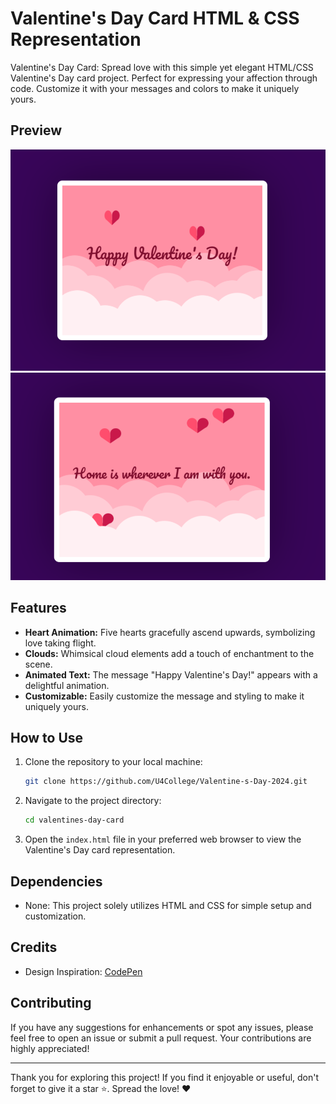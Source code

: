 # Valentine's Day Card HTML & CSS Representation
Valentine's Day Card: Spread love with this simple yet elegant HTML/CSS Valentine's Day card project. Perfect for expressing your affection through code. Customize it with your messages and colors to make it uniquely yours.

## Preview

![Valentine's Day Card Preview](https://github.com/U4College/Valentine-s-Day-2024/blob/main/Valentine's%20Day%20Card1.png)
![Valentine's Day Card Preview](https://github.com/U4College/Valentine-s-Day-2024/blob/main/Valentine's%20Day%20Card2.png)

## Features

- **Heart Animation:** Five hearts gracefully ascend upwards, symbolizing love taking flight.
- **Clouds:** Whimsical cloud elements add a touch of enchantment to the scene.
- **Animated Text:** The message "Happy Valentine's Day!" appears with a delightful animation.
- **Customizable:** Easily customize the message and styling to make it uniquely yours.

## How to Use

1. Clone the repository to your local machine:

   ```bash
   git clone https://github.com/U4College/Valentine-s-Day-2024.git
   ```

2. Navigate to the project directory:

   ```bash
   cd valentines-day-card
   ```

3. Open the `index.html` file in your preferred web browser to view the Valentine's Day card representation.

## Dependencies

- None: This project solely utilizes HTML and CSS for simple setup and customization.

## Credits

- Design Inspiration: [CodePen](https://codepen.io/coding_tanu/details/YzBooPE)

## Contributing

If you have any suggestions for enhancements or spot any issues, please feel free to open an issue or submit a pull request. Your contributions are highly appreciated!

---

Thank you for exploring this project! If you find it enjoyable or useful, don't forget to give it a star ⭐. Spread the love! ❤️
